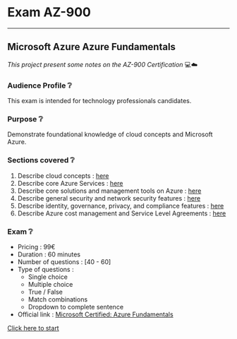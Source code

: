 # Exam AZ-900

---

## Microsoft Azure Azure Fundamentals

*This project present some notes on the AZ-900 Certification* :computer::cloud:

### Audience Profile :grey_question:

This exam is intended for technology professionals candidates.

### Purpose :grey_question:

Demonstrate foundational knowledge of cloud concepts and Microsoft Azure. 

### Sections covered :grey_question:

1. Describe cloud concepts : [here](Notes/01-CLOUD.md)
2. Describe core Azure Services : [here](Notes/02-SERVICES.md)
3. Describe core solutions and management tools on Azure : [here](Notes/03-TOOLS.md)
4. Describe general security and network security features : [here](Notes/04-SECURITY.md)
5. Describe identity, governance, privacy, and compliance features : [here](Notes/05-GOVERNANCE.md)
6. Describe Azure cost management and Service Level Agreements : [here](Notes/06-COST.md)

### Exam :grey_question:

- Pricing : 99€
- Duration : 60 minutes
- Number of questions : [40 - 60]
- Type of questions :
    - Single choice
    - Multiple choice
    - True / False
    - Match combinations
    - Dropdown to complete sentence
- Official link : [Microsoft Certified: Azure Fundamentals](https://docs.microsoft.com/en-us/learn/certifications/exams/az-900)

[Click here to start](Notes/01-CLOUD.md)